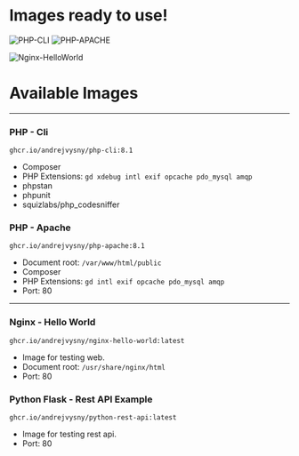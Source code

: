 # Images ready to use!

![PHP-CLI](https://github.com/andrejvysny/images/actions/workflows/php-cli.yml/badge.svg)
![PHP-APACHE](https://github.com/andrejvysny/images/actions/workflows/php-apache.yml/badge.svg)

![Nginx-HelloWorld](https://github.com/andrejvysny/images/actions/workflows/nginx-hello-world.yml/badge.svg)

# Available Images

---
### PHP - Cli
```
ghcr.io/andrejvysny/php-cli:8.1
```
- Composer
- PHP Extensions: `gd xdebug intl exif opcache pdo_mysql amqp`
- phpstan
- phpunit
- squizlabs/php_codesniffer

### PHP - Apache
```
ghcr.io/andrejvysny/php-apache:8.1
```
- Document root: `/var/www/html/public`
- Composer
- PHP Extensions: `gd intl exif opcache pdo_mysql amqp`
- Port: 80

---

### Nginx - Hello World
```
ghcr.io/andrejvysny/nginx-hello-world:latest
```
- Image for testing web.
- Document root: `/usr/share/nginx/html`
- Port: 80



### Python Flask - Rest API Example
```
ghcr.io/andrejvysny/python-rest-api:latest
```
- Image for testing rest api.
- Port: 80
